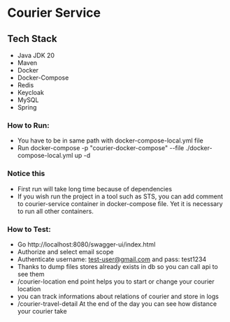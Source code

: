 # Courier Service

## Tech Stack
- Java JDK 20
- Maven 
- Docker 
- Docker-Compose
- Redis
- Keycloak
- MySQL
- Spring

### How to Run:
- You have to be in same path with docker-compose-local.yml file
- Run docker-compose -p "courier-docker-compose" --file ./docker-compose-local.yml up -d

### Notice this
 - First run will take long time because of dependencies
 - If you wish run the project in a tool such as STS, you can add comment to courier-service container in docker-compose file. Yet it is necessary to run all other containers.

 ### How to Test:
 - Go http://localhost:8080/swagger-ui/index.html
 - Authorize and select email scope
 - Authenticate username: test-user@gmail.com and pass: test1234
 - Thanks to dump files stores already exists in db so you can call api to see them
 - /courier-location end point helps you to start or change your courier location
 - you can track informations about relations of courier and store in logs
 - /courier-travel-detail At the end of the day you can see how distance your courier take